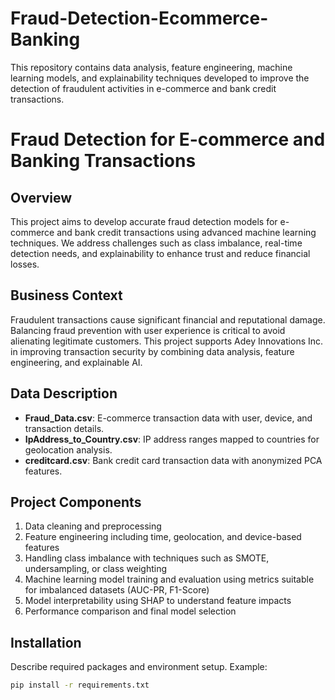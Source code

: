 # Fraud-Detection-Ecommerce-Banking
This repository contains data analysis, feature engineering, machine learning models, and explainability techniques developed to improve the detection of fraudulent activities in e-commerce and bank credit transactions.

# Fraud Detection for E-commerce and Banking Transactions

## Overview
This project aims to develop accurate fraud detection models for e-commerce and bank credit transactions using advanced machine learning techniques. We address challenges such as class imbalance, real-time detection needs, and explainability to enhance trust and reduce financial losses.

## Business Context
Fraudulent transactions cause significant financial and reputational damage. Balancing fraud prevention with user experience is critical to avoid alienating legitimate customers. This project supports Adey Innovations Inc. in improving transaction security by combining data analysis, feature engineering, and explainable AI.

## Data Description
- **Fraud_Data.csv**: E-commerce transaction data with user, device, and transaction details.
- **IpAddress_to_Country.csv**: IP address ranges mapped to countries for geolocation analysis.
- **creditcard.csv**: Bank credit card transaction data with anonymized PCA features.

## Project Components
1. Data cleaning and preprocessing  
2. Feature engineering including time, geolocation, and device-based features  
3. Handling class imbalance with techniques such as SMOTE, undersampling, or class weighting  
4. Machine learning model training and evaluation using metrics suitable for imbalanced datasets (AUC-PR, F1-Score)  
5. Model interpretability using SHAP to understand feature impacts  
6. Performance comparison and final model selection  

## Installation
Describe required packages and environment setup. Example:

```bash
pip install -r requirements.txt
